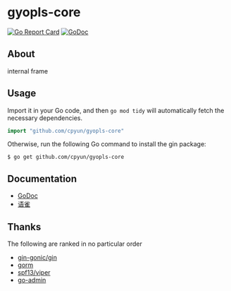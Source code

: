 # gyopls-core

[![Go Report Card](https://goreportcard.com/badge/github.com/cpyun/gyopls-core)](https://goreportcard.com/report/github.com/cpyun/gyopls-core)
[![GoDoc](https://godoc.org/github.com/cpyun/gyopls-core?status.svg)](https://pkg.go.dev/github.com/cpyun/gyopls-core)

## About
internal frame

## Usage
Import it in your Go code, and then `go mod tidy` will automatically fetch the necessary dependencies.
```go
import "github.com/cpyun/gyopls-core"
```

Otherwise, run the following Go command to install the gin package:
```shell
$ go get github.com/cpyun/gyopls-core
```

## Documentation
- [GoDoc](https://godoc.org/github.com/cpyun/gyopls-core)
- [语雀](https://www.yuque.com/cpyun/gyopls)

## Thanks
The following are ranked in no particular order
- [gin-gonic/gin](https://github.com/gin-gonic/gin)
- [gorm](https://gorm.io/gorm)
- [spf13/viper](https://github.com/spf13/viper)
- [go-admin](https://github.com/go-admin-team/go-admin)

